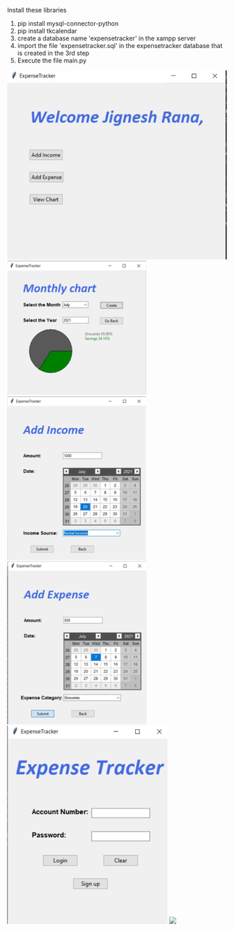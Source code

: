 Install these libraries
1. pip install mysql-connector-python
2. pip install tkcalendar
3. create a database name 'expensetracker' in the xampp server
4. import the file 'expensetracker.sql' in the expensetracker database that is created in the 3rd step
5. Execute the file main.py

![](images/Home.jpg)
![](images/MonthlyChart.png)
![](images/AddIncome.png)
![](images/AddExpense.png)
![](images/Login.png)
![](images/ResetPasspng)
